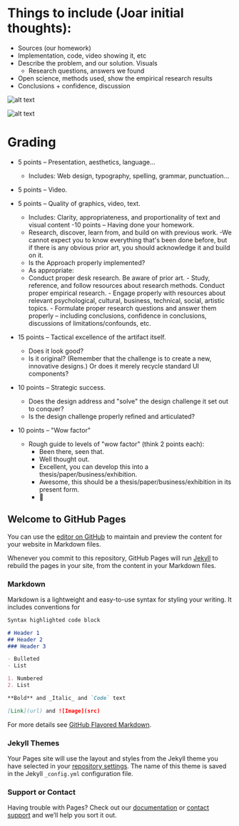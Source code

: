 

# Things to include (Joar initial thoughts):
- Sources (our homework)
- Implementation, code, video showing it, etc
- Describe the problem, and our solution. Visuals
    - Research questions, answers we found
- Open science, methods used, show the empirical research results
- Conclusions + confidence, discussion



![alt text](https://www.dropbox.com/s/kcnzobxouagpiw7/Screen%20Shot%202020-10-08%20at%2015.10.25.png?dl=0)

![alt text](https://github.com/yiar/Pianocode/blob/master/screen1.png?raw=true)

# Grading
- 5 points – Presentation, aesthetics, language...
    - Includes: Web design, typography, spelling, grammar, punctuation...

- 5 points – Video.

- 5 points – Quality of graphics, video, text.
  -  Includes: Clarity, appropriateness, and proportionality of text and visual content
-10 points – Having done your homework.
    - Research, discover, learn from, and build on with previous work.
        -We cannot expect you to know everything that's been done before, but if there is any obvious prior art, you should acknowledge it and build on it.
    - Is the Approach properly implemented?
    - As appropriate:
    -    Conduct proper desk research. Be aware of prior art.
        - Study, reference, and follow resources about research methods. Conduct proper empirical research.
        - Engage properly with resources about relevant psychological, cultural, business, technical, social, artistic topics.
        - Formulate proper research questions and answer them properly – including conclusions, confidence in conclusions, discussions of limitations/confounds, etc.
- 15 points – Tactical excellence of the artifact itself.
   - Does it look good?
   - Is it original? (Remember that the challenge is to create a new, innovative designs.) Or does it merely recycle standard UI components?
- 10 points – Strategic success.
    - Does the design address and "solve" the design challenge it set out to conquer?
    - Is the design challenge properly refined and articulated?
- 10 points – "Wow factor"
    - Rough guide to levels of "wow factor" (think 2 points each):
        - Been there, seen that.
        - Well thought out.
        - Excellent, you can develop this into a thesis/paper/business/exhibition.
        - Awesome, this should be a thesis/paper/business/exhibition in its present form.
        - 🤯










## Welcome to GitHub Pages

You can use the [editor on GitHub](https://github.com/yiar/NFinderC/edit/gh-pages/index.md) to maintain and preview the content for your website in Markdown files.

Whenever you commit to this repository, GitHub Pages will run [Jekyll](https://jekyllrb.com/) to rebuild the pages in your site, from the content in your Markdown files.

### Markdown

Markdown is a lightweight and easy-to-use syntax for styling your writing. It includes conventions for

```markdown
Syntax highlighted code block

# Header 1
## Header 2
### Header 3

- Bulleted
- List

1. Numbered
2. List

**Bold** and _Italic_ and `Code` text

[Link](url) and ![Image](src)
```

For more details see [GitHub Flavored Markdown](https://guides.github.com/features/mastering-markdown/).

### Jekyll Themes

Your Pages site will use the layout and styles from the Jekyll theme you have selected in your [repository settings](https://github.com/yiar/NFinderC/settings). The name of this theme is saved in the Jekyll `_config.yml` configuration file.

### Support or Contact

Having trouble with Pages? Check out our [documentation](https://docs.github.com/categories/github-pages-basics/) or [contact support](https://github.com/contact) and we’ll help you sort it out.

